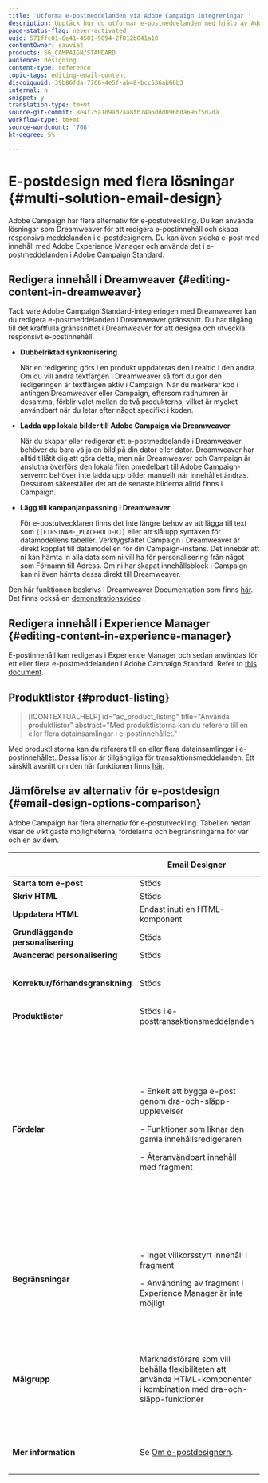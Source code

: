 ```yaml
---
title: 'Utforma e-postmeddelanden via Adobe Campaign integreringar '
description: Upptäck hur du utformar e-postmeddelanden med hjälp av Adobe Campaign integreringar i e-postdesignern.
page-status-flag: never-activated
uuid: 571ffc01-6e41-4501-9094-2f812b041a10
contentOwner: sauviat
products: SG_CAMPAIGN/STANDARD
audience: designing
content-type: reference
topic-tags: editing-email-content
discoiquuid: 39b86fda-7766-4e5f-ab48-bcc536ab66b3
internal: n
snippet: y
translation-type: tm+mt
source-git-commit: 8e4f25a1d9ad2aa8fb74a6ddd096bda696f502da
workflow-type: tm+mt
source-wordcount: '708'
ht-degree: 5%

---
```



# E-postdesign med flera lösningar {#multi-solution-email-design}

Adobe Campaign har flera alternativ för e-postutveckling. Du kan använda lösningar som Dreamweaver för att redigera e-postinnehåll och skapa responsiva meddelanden i e-postdesignern. Du kan även skicka e-post med innehåll med Adobe Experience Manager och använda det i e-postmeddelanden i Adobe Campaign Standard.

## Redigera innehåll i Dreamweaver {#editing-content-in-dreamweaver}

Tack vare Adobe Campaign Standard-integreringen med Dreamweaver kan du redigera e-postmeddelanden i Dreamweaver gränssnitt. Du har tillgång till det kraftfulla gränssnittet i Dreamweaver för att designa och utveckla responsivt e-postinnehåll.

* **Dubbelriktad synkronisering**

   När en redigering görs i en produkt uppdateras den i realtid i den andra. Om du vill ändra textfärgen i Dreamweaver så fort du gör den redigeringen är textfärgen aktiv i Campaign. När du markerar kod i antingen Dreamweaver eller Campaign, eftersom radnumren är desamma, förblir valet mellan de två produkterna, vilket är mycket användbart när du letar efter något specifikt i koden.

* **Ladda upp lokala bilder till Adobe Campaign via Dreamweaver**

   När du skapar eller redigerar ett e-postmeddelande i Dreamweaver behöver du bara välja en bild på din dator eller dator. Dreamweaver har alltid tillåtit dig att göra detta, men när Dreamweaver och Campaign är anslutna överförs den lokala filen omedelbart till Adobe Campaign-servern: behöver inte ladda upp bilder manuellt när innehållet ändras. Dessutom säkerställer det att de senaste bilderna alltid finns i Campaign.

* **Lägg till kampanjanpassning i Dreamweaver**

   För e-postutvecklaren finns det inte längre behov av att lägga till text som `[[FIRSTNAME_PLACEHOLDER]]` eller att slå upp syntaxen för datamodellens tabeller. Verktygsfältet Campaign i Dreamweaver är direkt kopplat till datamodellen för din Campaign-instans. Det innebär att ni kan hämta in alla data som ni vill ha för personalisering från något som Förnamn till Adress. Om ni har skapat innehållsblock i Campaign kan ni även hämta dessa direkt till Dreamweaver.

Den här funktionen beskrivs i Dreamweaver Documentation som finns [här](https://helpx.adobe.com/se/dreamweaver/using/working-with-dreamweaver-and-campaign.html). Det finns också en [demonstrationsvideo](https://docs.adobe.com/content/help/sv-SE/campaign-standard-learn/tutorials/designing-content/email-designer/dreamweaver-integration.html) .

## Redigera innehåll i Experience Manager {#editing-content-in-experience-manager}

E-postinnehåll kan redigeras i Experience Manager och sedan användas för ett eller flera e-postmeddelanden i Adobe Campaign Standard. Refer to [this document](../../integrating/using/integrating-with-experience-manager.md).

## Produktlistor {#product-listing}

>[!CONTEXTUALHELP]
>id="ac_product_listing"
>title="Använda produktlistor"
>abstract="Med produktlistorna kan du referera till en eller flera datainsamlingar i e-postinnehållet."

Med produktlistorna kan du referera till en eller flera datainsamlingar i e-postinnehållet. Dessa listor är tillgängliga för transaktionsmeddelanden. Ett särskilt avsnitt om den här funktionen finns [här](../../channels/using/event-transactional-messages.md#using-product-listings-in-a-transactional-message).

## Jämförelse av alternativ för e-postdesign {#email-design-options-comparison}

Adobe Campaign har flera alternativ för e-postutveckling. Tabellen nedan visar de viktigaste möjligheterna, fördelarna och begränsningarna för var och en av dem.

<table> 
 <thead> 
  <tr> 
   <th> </th> 
   <th> Email Designer<br /> </th> 
   <th> Experience Manager<br /> </th> 
   <th> Dreamweaver<br /> </th> 
  </tr> 
 </thead> 
 <tbody> 
  <tr> 
   <td> <strong>Starta tom e-post</strong><br /> </td> 
   <td> Stöds<br /> </td> 
   <td> Stöds<br /> </td> 
   <td> Stöds<br /> </td> 
  </tr> 
  <tr> 
   <td> <strong>Skriv HTML</strong><br /> </td> 
   <td> Stöds<br /> </td> 
   <td> Stöds inte<br /> </td> 
   <td> Stöds<br /> </td> 
  </tr> 
  <tr> 
   <td> <strong>Uppdatera HTML</strong><br /> </td> 
   <td> Endast inuti en HTML-komponent<br /> </td> 
   <td> Stöds inte<br /> </td> 
   <td> Stöds<br /> </td> 
  </tr> 
  <tr> 
   <td> <strong>Grundläggande personalisering</strong><br /> </td> 
   <td> Stöds<br /> </td> 
   <td> Stöds<br /> </td> 
   <td> Stöds<br /> </td> 
  </tr> 
  <tr> 
   <td> <strong>Avancerad personalisering</strong><br /> </td> 
   <td> Stöds<br /> </td> 
   <td> Stöds inte<br /> </td> 
   <td> Stöds inte<br /> </td> 
  </tr> 
  <tr> 
   <td> <strong>Korrektur/förhandsgranskning</strong><br /> </td> 
   <td> Stöds<br /> </td> 
   <td> Förhandsgranska i AEM<br /> korrektur i kampanj<br /> </td> 
   <td> Förhandsgranska och granska i Campaign<br /> </td> 
  </tr> 
  <tr> 
   <td> <strong>Produktlistor</strong><br /> </td> 
   <td> Stöds i e-posttransaktionsmeddelanden<br /> </td> 
   <td> Stöds inte<br /> </td> 
   <td> Stöds inte<br /> </td> 
  </tr> 
  <tr> 
   <td> <strong>Fördelar</strong><br /> </td> 
   <td> 
     <p>- Enkelt att bygga e-post genom dra-och-släpp-upplevelser</p>
     <p>- Funktioner som liknar den gamla innehållsredigeraren</p>
     <p>- Återanvändbart innehåll med fragment</p>
  </td> 
   <td> 
     <p>- Återanvända resurser från webbplatsen i e-postmeddelanden</p>
     <p>- Utnyttja Experience Manager i e-postinnehåll</p>
    </td> 
   <td> 
    <p>- Möjlighet för utvecklare att direkt koda ett e-postmeddelande</p>
    <p>- Dubbelriktad synkronisering</p>
    <p>- Redigera offline i Dreamweaver och synkronisera senare</p>
    <p>- Överföra bilder till Adobe Campaign via Dreamweaver</p>
  </td> 
  </tr> 
  <tr> 
   <td> <strong>Begränsningar</strong><br /> </td> 
   <td> 
     <p>- Inget villkorsstyrt innehåll i fragment</p>
     <p>- Användning av fragment i Experience Manager är inte möjligt</p>
  </td> 
   <td> 
     <p>- Avancerad personalisering är svår att implementera</p>
     <p>- Måste skicka tester i Adobe Campaign</p>
  </td> 
   <td> Dynamiskt innehåll stöds inte<br /> </td> 
  </tr> 
  <tr> 
   <td> <strong>Målgrupp</strong><br /> </td> 
   <td> Marknadsförare som vill behålla flexibiliteten att använda HTML-komponenter i kombination med dra-och-släpp-funktioner<br /> </td> 
   <td> Marknadsförare som redan använder Experience Manager som vill använda standardmallar för e-post med liten personalisering<br /> </td> 
   <td> Utvecklare som vill koda e-postinnehåll och integrera direkt med Adobe Campaign<br /> </td> 
  </tr> 
  <tr> 
   <td> <strong>Mer information</strong><br /> </td> 
   <td> Se <a href="../../designing/using/designing-content-in-adobe-campaign.md">Om e-postdesignern</a>.<br /> </td> 
   <td> Se <a href="../../integrating/using/integrating-with-experience-manager.md">Integrera med Experience Manager</a>.<br /> </td> 
   <td> Se <a href="https://helpx.adobe.com/se/dreamweaver/using/working-with-dreamweaver-and-campaign.html">Dreamweaver och Campaign</a> och se den här <a href="https://docs.adobe.com/content/help/sv-SE/campaign-standard-learn/tutorials/designing-content/email-designer/dreamweaver-integration.html">videon</a>.<br /> </td> 
  </tr> 
 </tbody> 
</table>
